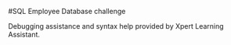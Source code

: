 #SQL Employee Database challenge

Debugging assistance and syntax help provided by Xpert Learning Assistant.

